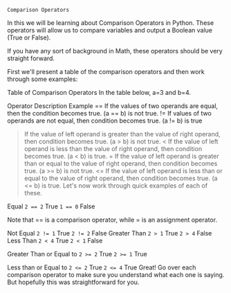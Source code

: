 `Comparison Operators`


In this we will be learning about Comparison Operators in Python. These operators will allow us to compare variables and output a Boolean value (True or False).

If you have any sort of background in Math, these operators should be very straight forward.

First we'll present a table of the comparison operators and then work through some examples:

Table of Comparison Operators 
In the table below, a=3 and b=4.

 Operator Description	Example
==	If the values of two operands are equal, then the condition becomes true.	(a == b) is not true.
!=	If values of two operands are not equal, then condition becomes true.	(a != b) is true
>	If the value of left operand is greater than the value of right operand, then condition becomes true.	(a > b) is not true.
<	If the value of left operand is less than the value of right operand, then condition becomes true.	(a < b) is true.
>=	If the value of left operand is greater than or equal to the value of right operand, then condition becomes true.	(a >= b) is not true.
<=	If the value of left operand is less than or equal to the value of right operand, then condition becomes true.	(a <= b) is true.
Let's now work through quick examples of each of these.

Equal
`2 == 2`
True
`1 == 0`
False

Note that == is a comparison operator, while = is an assignment operator.

Not Equal
`2 != 1`
True
`2 != 2`
False
Greater Than
`2 > 1`
True
`2 > 4`
False
Less Than
`2 < 4`
True
`2 < 1`
False

Greater Than or Equal to
`2 >= 2`
True
`2 >= 1`
True

Less than or Equal to
`2 <= 2`
True
`2 <= 4`
True
Great! Go over each comparison operator to make sure you understand what each one is saying. But hopefully this was straightforward for you.


